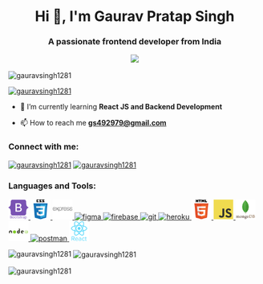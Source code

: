 <h1 align="center">Hi 👋, I'm Gaurav Pratap Singh</h1>
<h3 align="center">A passionate frontend developer from India</h3>
<center><img src="https://media.tenor.com/qJ5evVs-_uUAAAAC/coding.gif" style="width:65%;"></center>

<p align="left"> <img src="https://komarev.com/ghpvc/?username=gauravsingh1281&label=Profile%20views&color=0e75b6&style=flat" alt="gauravsingh1281" /> </p>

<p align="left"> <a href="https://twitter.com/gauravsingh1281" target="blank"><img src="https://img.shields.io/twitter/follow/gauravsingh1281?logo=twitter&style=for-the-badge" alt="gauravsingh1281" /></a> </p>

- 🌱 I’m currently learning **React JS and Backend Development**

- 📫 How to reach me **gs492979@gmail.com**

<h3 align="left">Connect with me:</h3>
<p align="left">
<a href="https://twitter.com/gauravsingh1281" target="blank"><img align="center" src="https://raw.githubusercontent.com/rahuldkjain/github-profile-readme-generator/master/src/images/icons/Social/twitter.svg" alt="gauravsingh1281" height="30" width="40" /></a>
<a href="https://linkedin.com/in/gauravsingh1281" target="blank"><img align="center" src="https://raw.githubusercontent.com/rahuldkjain/github-profile-readme-generator/master/src/images/icons/Social/linked-in-alt.svg" alt="gauravsingh1281" height="30" width="40" /></a>
</p>

<h3 align="left">Languages and Tools:</h3>
<p align="left"> <a href="https://getbootstrap.com" target="_blank" rel="noreferrer"> <img src="https://raw.githubusercontent.com/devicons/devicon/master/icons/bootstrap/bootstrap-plain-wordmark.svg" alt="bootstrap" width="40" height="40"/> </a> <a href="https://www.w3schools.com/css/" target="_blank" rel="noreferrer"> <img src="https://raw.githubusercontent.com/devicons/devicon/master/icons/css3/css3-original-wordmark.svg" alt="css3" width="40" height="40"/> </a> <a href="https://expressjs.com" target="_blank" rel="noreferrer"> <img src="https://raw.githubusercontent.com/devicons/devicon/master/icons/express/express-original-wordmark.svg" alt="express" width="40" height="40"/> </a> <a href="https://www.figma.com/" target="_blank" rel="noreferrer"> <img src="https://www.vectorlogo.zone/logos/figma/figma-icon.svg" alt="figma" width="40" height="40"/> </a> <a href="https://firebase.google.com/" target="_blank" rel="noreferrer"> <img src="https://www.vectorlogo.zone/logos/firebase/firebase-icon.svg" alt="firebase" width="40" height="40"/> </a> <a href="https://git-scm.com/" target="_blank" rel="noreferrer"> <img src="https://www.vectorlogo.zone/logos/git-scm/git-scm-icon.svg" alt="git" width="40" height="40"/> </a> <a href="https://heroku.com" target="_blank" rel="noreferrer"> <img src="https://www.vectorlogo.zone/logos/heroku/heroku-icon.svg" alt="heroku" width="40" height="40"/> </a> <a href="https://www.w3.org/html/" target="_blank" rel="noreferrer"> <img src="https://raw.githubusercontent.com/devicons/devicon/master/icons/html5/html5-original-wordmark.svg" alt="html5" width="40" height="40"/> </a> <a href="https://developer.mozilla.org/en-US/docs/Web/JavaScript" target="_blank" rel="noreferrer"> <img src="https://raw.githubusercontent.com/devicons/devicon/master/icons/javascript/javascript-original.svg" alt="javascript" width="40" height="40"/> </a> <a href="https://www.mongodb.com/" target="_blank" rel="noreferrer"> <img src="https://raw.githubusercontent.com/devicons/devicon/master/icons/mongodb/mongodb-original-wordmark.svg" alt="mongodb" width="40" height="40"/> </a> <a href="https://nodejs.org" target="_blank" rel="noreferrer"> <img src="https://raw.githubusercontent.com/devicons/devicon/master/icons/nodejs/nodejs-original-wordmark.svg" alt="nodejs" width="40" height="40"/> </a> <a href="https://postman.com" target="_blank" rel="noreferrer"> <img src="https://www.vectorlogo.zone/logos/getpostman/getpostman-icon.svg" alt="postman" width="40" height="40"/> </a> <a href="https://reactjs.org/" target="_blank" rel="noreferrer"> <img src="https://raw.githubusercontent.com/devicons/devicon/master/icons/react/react-original-wordmark.svg" alt="react" width="40" height="40"/> </a> </p>

<p><img align="left" src="https://github-readme-stats.vercel.app/api/top-langs?username=gauravsingh1281&show_icons=true&locale=en&layout=compact" alt="gauravsingh1281" /></p>

<p>&nbsp;<img align="center" src="https://github-readme-stats.vercel.app/api?username=gauravsingh1281&show_icons=true&locale=en" alt="gauravsingh1281" /></p>

<p><img align="center" src="https://github-readme-streak-stats.herokuapp.com/?user=gauravsingh1281&" alt="gauravsingh1281" /></p>
